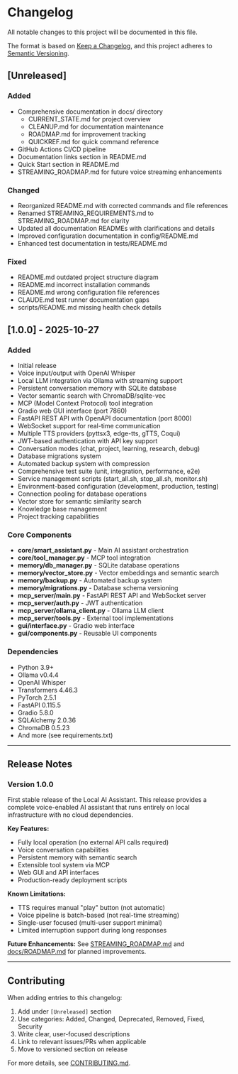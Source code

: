 # Changelog

All notable changes to this project will be documented in this file.

The format is based on [Keep a Changelog](https://keepachangelog.com/en/1.0.0/),
and this project adheres to [Semantic Versioning](https://semver.org/spec/v2.0.0.html).

## [Unreleased]

### Added
- Comprehensive documentation in docs/ directory
  - CURRENT_STATE.md for project overview
  - CLEANUP.md for documentation maintenance
  - ROADMAP.md for improvement tracking
  - QUICKREF.md for quick command reference
- GitHub Actions CI/CD pipeline
- Documentation links section in README.md
- Quick Start section in README.md
- STREAMING_ROADMAP.md for future voice streaming enhancements

### Changed
- Reorganized README.md with corrected commands and file references
- Renamed STREAMING_REQUIREMENTS.md to STREAMING_ROADMAP.md for clarity
- Updated all documentation READMEs with clarifications and details
- Improved configuration documentation in config/README.md
- Enhanced test documentation in tests/README.md

### Fixed
- README.md outdated project structure diagram
- README.md incorrect installation commands
- README.md wrong configuration file references
- CLAUDE.md test runner documentation gaps
- scripts/README.md missing health check details

## [1.0.0] - 2025-10-27

### Added
- Initial release
- Voice input/output with OpenAI Whisper
- Local LLM integration via Ollama with streaming support
- Persistent conversation memory with SQLite database
- Vector semantic search with ChromaDB/sqlite-vec
- MCP (Model Context Protocol) tool integration
- Gradio web GUI interface (port 7860)
- FastAPI REST API with OpenAPI documentation (port 8000)
- WebSocket support for real-time communication
- Multiple TTS providers (pyttsx3, edge-tts, gTTS, Coqui)
- JWT-based authentication with API key support
- Conversation modes (chat, project, learning, research, debug)
- Database migrations system
- Automated backup system with compression
- Comprehensive test suite (unit, integration, performance, e2e)
- Service management scripts (start_all.sh, stop_all.sh, monitor.sh)
- Environment-based configuration (development, production, testing)
- Connection pooling for database operations
- Vector store for semantic similarity search
- Knowledge base management
- Project tracking capabilities

### Core Components
- **core/smart_assistant.py** - Main AI assistant orchestration
- **core/tool_manager.py** - MCP tool integration
- **memory/db_manager.py** - SQLite database operations
- **memory/vector_store.py** - Vector embeddings and semantic search
- **memory/backup.py** - Automated backup system
- **memory/migrations.py** - Database schema versioning
- **mcp_server/main.py** - FastAPI REST API and WebSocket server
- **mcp_server/auth.py** - JWT authentication
- **mcp_server/ollama_client.py** - Ollama LLM client
- **mcp_server/tools.py** - External tool implementations
- **gui/interface.py** - Gradio web interface
- **gui/components.py** - Reusable UI components

### Dependencies
- Python 3.9+
- Ollama v0.4.4
- OpenAI Whisper
- Transformers 4.46.3
- PyTorch 2.5.1
- FastAPI 0.115.5
- Gradio 5.8.0
- SQLAlchemy 2.0.36
- ChromaDB 0.5.23
- And more (see requirements.txt)

---

## Release Notes

### Version 1.0.0

First stable release of the Local AI Assistant. This release provides a complete voice-enabled AI assistant that runs entirely on local infrastructure with no cloud dependencies.

**Key Features:**
- Fully local operation (no external API calls required)
- Voice conversation capabilities
- Persistent memory with semantic search
- Extensible tool system via MCP
- Web GUI and API interfaces
- Production-ready deployment scripts

**Known Limitations:**
- TTS requires manual "play" button (not automatic)
- Voice pipeline is batch-based (not real-time streaming)
- Single-user focused (multi-user support minimal)
- Limited interruption support during long responses

**Future Enhancements:**
See [STREAMING_ROADMAP.md](STREAMING_ROADMAP.md) and [docs/ROADMAP.md](docs/ROADMAP.md) for planned improvements.

---

## Contributing

When adding entries to this changelog:
1. Add under `[Unreleased]` section
2. Use categories: Added, Changed, Deprecated, Removed, Fixed, Security
3. Write clear, user-focused descriptions
4. Link to relevant issues/PRs when applicable
5. Move to versioned section on release

For more details, see [CONTRIBUTING.md](docs/CONTRIBUTING.md).
